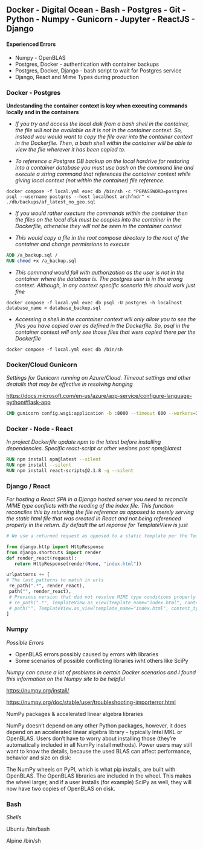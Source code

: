 ## Docker - Digital Ocean - Bash - Postgres - Git - Python - Numpy - Gunicorn - Jupyter - ReactJS - Django ##

#### Experienced Errors ####
- Numpy - OpenBLAS
- Postgres, Docker - authentication with container backups
- Postgres, Docker, Django - bash script to wait for Postgres service 
- Django, React and Mime Types during production

### Docker - Postgres
**Undestanding the container context is key when executing commands locally and in the containers**

* *If you try and access the local disk from a bash shell in the container, the file will not be available as it is not in the container context. So, instead wou would want to copy the file over into the container context in the Dockerfile. Then, a bash shell within the container will be able to view the file wherever it has been copied to.*

* *To reference a Postgres DB backup on the local hardrive for restoring into a container database you must use bash on the command line and execute a string command that references the container context while giving local context (not within the container) file reference.*


``` *.\sh-session
docker compose -f local.yml exec db /bin/sh -c "PGPASSWORD=postgres psql --username postgres --host localhost archfndr" < ./db/backups/af_latest_no_geo.sql
```
* *If you would rather execture the commands within the container then the files on the local disk must be ccopies into the container in the Dockerfile, otherwise they will not be seen in the container context*

* *This would copy a file in the root compose directory to the root of the container and change permissions to execute*

```Dockerfile
ADD /a_backup.sql /
RUN chmod +x /a_backup.sql

```

* *This command would fail with authorization as the user is not in the container where the database is. The postgres user is in the wrong context. Although, in any context specific scenario this should work just fine*
``` *.\sh-session
docker compose -f local.yml exec db psql -U postgres -h localhost database_name < database_backup.sql
```

* *Accessing a shell in the ccontainer context will only allow you to see the files you have copied over as defined in the Dockerfile. So, psql in the container context will only see those files that were copied there per the Dockerfile*
``` *.\sh-session
docker compose -f local.yml exec db /bin/sh
```
### Docker/Cloud Gunicorn ###
*Settings for Gunicorn running on Azure/Cloud. Timeout settings and other deatails that may be effective in resolving hanging*

https://docs.microsoft.com/en-us/azure/app-service/configure-language-python#flask-app

```Dockerfile
CMD gunicorn config.wsgi:application -b :8000 --timeout 600 --workers=3 --threads=3 --worker-connections=1000
```

### Docker - Node - React


*In project Dockerfile update npm to the latest before installing dependencies. Specific react-script or other vesions post npm@latest*

``` Dockerfile
RUN npm install npm@latest --silent
RUN npm install --silent
RUN npm install react-scripts@2.1.8 -g --silent
```
### Django / React ###
*For hosting a React SPA in a Django hosted server you need to reconcile MIME type conflicts with the reading of the index file. This function reconciles this by returning the file reference as opposed to merely serving the static html file that was created in React and not being referenced properly in the return. By default the url reponse for TemplateView is just* 


 ```python   
 # We use a returned request as opposed to a static template per the TemplateView. TemplateView works in Dev but fails per Mime Type conflict with React when deplyed from Django's build folder. We wrap this in an HttpResponse and feed only the index file as a response, not a request (marked as None here)/
 
from django.http import HttpResponse
from django.shortcuts import render
def render_react(request):
    return HttpResponse(render(None, "index.html")) 

 urlpatterns += [
 # The last patterns to match in urls
  re_path(".*", render_react),
  path("", render_react),
  # Previous version that did not resolve MIME type conditions properly for a React Builds
  # re_path(".*", TemplateView.as_view(template_name="index.html", content_type='application/javascript')),
  # path("", TemplateView.as_view(template_name="index.html", content_type='application/javascript')),
]
```

### Numpy ###

*Possible Errors*
- OpenBLAS errors possibly caused by errors with libraries
- Some scenarios of possible conflicting libraries iwht others like SciPy 

*Numpy can cause a lot of problems in certain Docker scenarios and I found this information on the Numpy site to be helpful*

https://numpy.org/install/

https://numpy.org/doc/stable/user/troubleshooting-importerror.html

NumPy packages & accelerated linear algebra libraries

NumPy doesn’t depend on any other Python packages, however, it does depend on an accelerated linear algebra library - typically Intel MKL or OpenBLAS. Users don’t have to worry about installing those (they’re automatically included in all NumPy install methods). Power users may still want to know the details, because the used BLAS can affect performance, behavior and size on disk:


The NumPy wheels on PyPI, which is what pip installs, are built with OpenBLAS. The OpenBLAS libraries are included in the wheel. This makes the wheel larger, and if a user installs (for example) SciPy as well, they will now have two copies of OpenBLAS on disk.

### Bash ###
*Shells*

Ubuntu /bin/bash

Alpine /bin/sh
